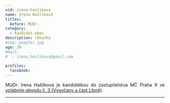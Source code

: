 ```yaml
---
uid: irena.haslikova
name: Irena Hašlíková
titles:
  before: MUDr.
category:
  - kandidat-obec
description: lékařka
#img: people/.jpg
age: 39
#mail:
#  - irena.haslikova@gmail.com
 
profiles:
  facebook: 
---
```

<p style='text-align: justify;'>
MUDr. Irena Hašlíková je kandidátkou do zastupitelstva MČ Praha 9 ve <a href="/komunalni-volby-2018/vysocany/" target="_self"><u>volebním obvodu č. 3 (Vysočany a část Libně)</u></a>.
</p>


---